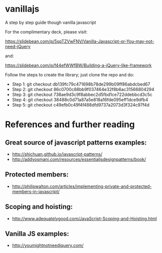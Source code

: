 vanillajs
=========

A step by step guide though vanilla javascript

For the complimentary deck, please visit: 

https://slidebean.com/p/5spTZVwFNV/Vanilla-Javascript-or-You-may-not-need-jQuery

and: 

https://slidebean.com/p/f44efWWfBW/Building-a-jQuery-like-framework

Follow the steps to create the library; just clone the repo and do:

* Step 1: git checkout db139fc79c471698b78de299b09ff86abdcbed67
* Step 2: git checkout 86c0700c88bb9f037464e32f8b6ac31566804294
* Step 3: git checkout 738ae9d3c9f8abbec2d5fbd1ce722ddebbcd3c5c
* Step 4: git checkout 38488c0d71a87a5e818a16fde095eff1dce9dfb4
* Step 5: git checkout c49efb0c49f4f488dfd9737a2073d3f324c97f4d



References and further reading
==============================

## Great source of javascript patterns examples:

* http://shichuan.github.io/javascript-patterns/
* http://addyosmani.com/resources/essentialjsdesignpatterns/book/

## Protected members: 

* http://philipwalton.com/articles/implementing-private-and-protected-members-in-javascript/

## Scoping and hoisting:

* http://www.adequatelygood.com/JavaScript-Scoping-and-Hoisting.html

## Vanilla JS examples: 

* http://youmightnotneedjquery.com/ 
